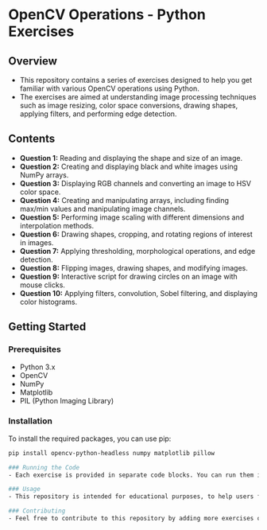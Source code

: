 # OpenCV Operations - Python Exercises

## Overview

- This repository contains a series of exercises designed to help you get familiar with various OpenCV operations using Python.
- The exercises are aimed at understanding image processing techniques such as image resizing, color space conversions, drawing shapes, applying filters, and performing edge detection.

## Contents

- **Question 1:** Reading and displaying the shape and size of an image.
- **Question 2:** Creating and displaying black and white images using NumPy arrays.
- **Question 3:** Displaying RGB channels and converting an image to HSV color space.
- **Question 4:** Creating and manipulating arrays, including finding max/min values and manipulating image channels.
- **Question 5:** Performing image scaling with different dimensions and interpolation methods.
- **Question 6:** Drawing shapes, cropping, and rotating regions of interest in images.
- **Question 7:** Applying thresholding, morphological operations, and edge detection.
- **Question 8:** Flipping images, drawing shapes, and modifying images.
- **Question 9:** Interactive script for drawing circles on an image with mouse clicks.
- **Question 10:** Applying filters, convolution, Sobel filtering, and displaying color histograms.

## Getting Started

### Prerequisites

- Python 3.x
- OpenCV
- NumPy
- Matplotlib
- PIL (Python Imaging Library)

### Installation

To install the required packages, you can use pip:

```bash
pip install opencv-python-headless numpy matplotlib pillow

### Running the Code
- Each exercise is provided in separate code blocks. You can run them in a Jupyter Notebook environment or as standalone Python scripts. The instructions for each exercise are included as comments in the code.

### Usage
- This repository is intended for educational purposes, to help users familiarize themselves with OpenCV and basic image processing techniques. Each exercise is self-contained, allowing you to experiment and learn at your own pace.

### Contributing
- Feel free to contribute to this repository by adding more exercises or improving existing ones. You can do so by submitting a pull request.
